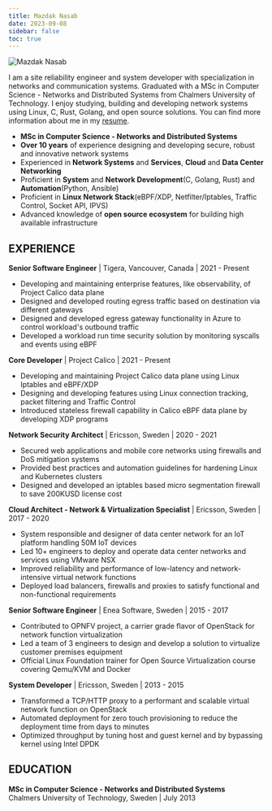 ```yaml
---
title: Mazdak Nasab
date: 2023-09-08
sidebar: false
toc: true
---
```

![Mazdak Nasab](/images/mazdak.jpg)

I am a site reliability engineer and system developer with specialization in networks and communication systems.
Graduated with a MSc in Computer Science - Networks and Distributed Systems from Chalmers University of Technology.
I enjoy studying, building and developing network systems using Linux, C, Rust, Golang, and open source solutions.
You can find more information about me in my [resume](https://drive.google.com/file/d/1HOWM9vcwScF6BEWcyVe9Dp5uQLK8VJUp/view?usp=sharing).

- **MSc in Computer Science - Networks and Distributed Systems**
- **Over 10 years** of experience designing and developing secure, robust and innovative network systems
- Experienced in **Network Systems** and **Services**, **Cloud** and **Data Center Networking**
- Proficient in **System** and **Network Development**(C, Golang, Rust) and **Automation**(Python, Ansible)
- Proficient in **Linux Network Stack**(eBPF/XDP, Netfilter/Iptables, Traffic Control, Socket API, IPVS)
- Advanced knowledge of **open source ecosystem** for building high available infrastructure

## EXPERIENCE
**Senior Software Engineer** | Tigera, Vancouver, Canada | 2021 - Present
- Developing and maintaining enterprise features, like observability, of Project Calico data plane
- Designed and developed routing egress traffic based on destination via different gateways
- Designed and developed egress gateway functionality in Azure to control workload's outbound traffic
- Developed a workload run time security solution by monitoring syscalls and events using eBPF

**Core Developer** | Project Calico | 2021 - Present
- Developing and maintaining Project Calico data plane using Linux Iptables and eBPF/XDP
- Designing and developing features using Linux connection tracking, packet filtering and Traffic Control
- Introduced stateless firewall capability in Calico eBPF data plane by developing XDP programs

**Network Security Architect** | Ericsson, Sweden | 2020 - 2021
- Secured web applications and mobile core networks using firewalls and DoS mitigation systems
- Provided best practices and automation guidelines for hardening Linux and Kubernetes clusters
- Designed and developed an iptables based micro segmentation firewall to save 200KUSD license cost

**Cloud Architect - Network & Virtualization Specialist** | Ericsson, Sweden | 2017 - 2020
- System responsible and designer of data center network for an IoT platform handling 50M IoT devices
- Led 10+ engineers to deploy and operate data center networks and services using VMware NSX
- Improved reliability and performance of low-latency and network-intensive virtual network functions
- Deployed load balancers, firewalls and proxies to satisfy functional and non-functional requirements

**Senior Software Engineer** | Enea Software, Sweden | 2015 - 2017
- Contributed to OPNFV project, a carrier grade flavor of OpenStack for network function virtualization
- Led a team of 3 engineers to design and develop a solution to virtualize customer premises equipment
- Official Linux Foundation trainer for Open Source Virtualization course covering Qemu/KVM and Docker

**System Developer** | Ericsson, Sweden | 2013 - 2015
- Transformed a TCP/HTTP proxy to a performant and scalable virtual network function on OpenStack
- Automated deployment for zero touch provisioning to reduce the deployment time from days to minutes
- Optimized throughput by tuning host and guest kernel and by bypassing kernel using Intel DPDK

## EDUCATION
**MSc in Computer Science - Networks and Distributed Systems**</br>
Chalmers University of Technology, Sweden | July 2013
